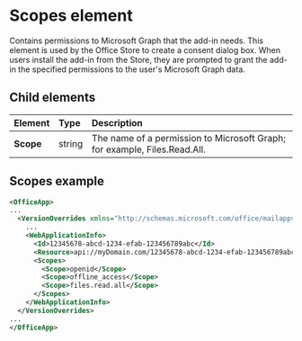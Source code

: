 # Scopes element

Contains permissions to Microsoft Graph that the add-in needs. This element is used by the Office Store to create a consent dialog box. When users install the add-in from the Store, they are prompted to grant the add-in the specified permissions to the user's Microsoft Graph data.

## Child elements

|  Element |  Type  |  Description  |
|:-----|:-----|:-----|
|  **Scope**                |  string     |   The name of a permission to Microsoft Graph; for example, Files.Read.All. |


## Scopes example 

```xml
<OfficeApp>
...
  <VersionOverrides xmlns="http://schemas.microsoft.com/office/mailappversionoverrides" xsi:type="VersionOverridesV1_0">
    ...
    <WebApplicationInfo>
      <Id>12345678-abcd-1234-efab-123456789abc</Id>
      <Resource>api://myDomain.com/12345678-abcd-1234-efab-123456789abc<Resource>
      <Scopes>
        <Scope>openid</Scope>
        <Scope>offline_access</Scope>
        <Scope>files.read.all</Scope>
      </Scopes>
    </WebApplicationInfo>
  </VersionOverrides>
...
</OfficeApp>
```

